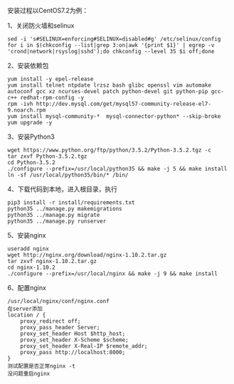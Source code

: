 安装过程以CentOS7.2为例：

1、关闭防火墙和selinux

    sed -i 's#SELINUX=enforcing#SELINUX=disabled#g' /etc/selinux/config
    for i in $(chkconfig --list|grep 3:on|awk '{print $1}' | egrep -v 'crond|network|rsyslog|sshd');do chkconfig --level 35 $i off;done 

2、安装依赖包

    yum install -y epel-release 
    yum install telnet ntpdate lrzsz bash glibc openssl vim automake autoconf gcc xz ncurses-devel patch python-devel git python-pip gcc-c++ redhat-rpm-config -y
    rpm -ivh http://dev.mysql.com/get/mysql57-community-release-el7-9.noarch.rpm
    yum install mysql-community-*  mysql-connector-python* --skip-broke
    yum upgrade -y

3、安装Python3

    wget https://www.python.org/ftp/python/3.5.2/Python-3.5.2.tgz -c
    tar zxvf Python-3.5.2.tgz 
    cd Python-3.5.2
    ./configure --prefix=/usr/local/python35 && make -j 5 && make install
    ln -sf /usr/local/python35/bin/* /bin/

4、下载代码到本地，进入根目录，执行

	pip3 install -r install/requirements.txt
    python35 ../manage.py makemigrations
    python35 ../manage.py migrate
	python35 ../manage.py runserver

5、安装nginx

    useradd nginx
    wget http://nginx.org/download/nginx-1.10.2.tar.gz
    tar zxvf nginx-1.10.2.tar.gz
    cd nginx-1.10.2
    ./configure --prefix=/usr/local/nginx && make -j 9 && make install

6、配置nginx

	/usr/local/nginx/conf/nginx.conf
	在server添加
    location / {
        proxy_redirect off;
        proxy_pass_header Server;
        proxy_set_header Host $http_host;
        proxy_set_header X-Scheme $scheme;
        proxy_set_header X-Real-IP $remote_addr;
        proxy_pass http://localhost:8000;
    }
 	测试配置是否正常nginx -t
	没问题重启nginx
	
